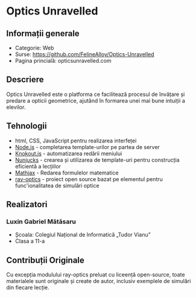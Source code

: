 # Optics Unravelled
## Informații generale
* Categorie: Web
* Surse: https://github.com/FelineAlloy/Optics-Unravelled
* Pagina princială: opticsunravelled.com

## Descriere
Optics Unravelled este o platforma ce facilitează procesul de învățare și predare a opticii geometrice, ajutănd în formarea unei mai bune intuiții a elevilor.

## Tehnologii
* html, CSS, JavaScript pentru realizarea interfeței
* [Node.js](https://nodejs.org/en) - completarea template-urilor pe partea de server
* [Knokout.js](https://knockoutjs.com/) - automatizarea redării meniului 
* [Nunjucks](https://mozilla.github.io/nunjucks/) - crearea și utilizarea de template-uri pentru construcția eficientă a lecțiilor
* [Mathjax](https://www.mathjax.org/) - Redarea formulelor matematice
* [ray-optics](https://github.com/ricktu288/ray-optics) - proiect open source bazat pe elementul <canvas> pentru func'ionalitatea de simulări optice
  
## Realizatori
### Luxin Gabriel Mătăsaru
* Școala: Colegiul Național de Informatică „Tudor Vianu”
* Clasa a 11-a
  
## Contribuții Originale
Cu excepția modulului ray-optics preluat cu liceență open-source, toate materialele sunt originale și create de autor, inclusiv exemplele de simulări din fiecare lecție.
